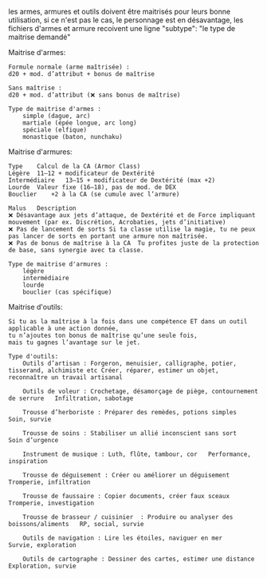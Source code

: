 les armes, armures et outils doivent être maitrisés pour leurs bonne utilisation, si ce n'est pas le cas, le personnage est en désavantage, les fichiers d'armes et armure recoivent une ligne "subtype": "le type de maitrise demandé"

Maitrise d'armes:

    Formule normale (arme maîtrisée) :
    d20 + mod. d’attribut + bonus de maîtrise

    Sans maîtrise :
    d20 + mod. d’attribut (❌ sans bonus de maîtrise)

    Type de maitrise d'armes :
        simple (dague, arc)
        martiale (épée longue, arc long)
        spéciale (elfique)
        monastique (baton, nunchaku)

Maitrise d'armures:

    Type	Calcul de la CA (Armor Class)
    Légère	11–12 + modificateur de Dextérité
    Intermédiaire	13–15 + modificateur de Dextérité (max +2)
    Lourde	Valeur fixe (16–18), pas de mod. de DEX
    Bouclier	+2 à la CA (se cumule avec l’armure)

    Malus	Description
    ❌ Désavantage aux jets d’attaque, de Dextérité et de Force impliquant mouvement	(par ex. Discrétion, Acrobaties, jets d’initiative)
    ❌ Pas de lancement de sorts	Si ta classe utilise la magie, tu ne peux pas lancer de sorts en portant une armure non maîtrisée.
    ❌ Pas de bonus de maîtrise à la CA	Tu profites juste de la protection de base, sans synergie avec ta classe.

    Type de maitrise d'armures :
        légère
        intermédiaire
        lourde
        bouclier (cas spécifique)

Maitrise d'outils:

    Si tu as la maîtrise à la fois dans une compétence ET dans un outil applicable à une action donnée,
    tu n’ajoutes ton bonus de maîtrise qu’une seule fois,
    mais tu gagnes l’avantage sur le jet.

    Type d'outils:
        Outils d’artisan : Forgeron, menuisier, calligraphe, potier, tisserand, alchimiste etc Créer, réparer, estimer un objet, reconnaître un travail artisanal

        Outils de voleur : Crochetage, désamorçage de piège, contournement de serrure	Infiltration, sabotage

        Trousse d’herboriste : Préparer des remèdes, potions simples	Soin, survie

        Trousse de soins : Stabiliser un allié inconscient sans sort	Soin d’urgence

        Instrument de musique : Luth, flûte, tambour, cor	Performance, inspiration

        Trousse de déguisement : Créer ou améliorer un déguisement	Tromperie, infiltration

        Trousse de faussaire : Copier documents, créer faux sceaux	Tromperie, investigation

        Trousse de brasseur / cuisinier	 : Produire ou analyser des boissons/aliments	RP, social, survie

        Outils de navigation : Lire les étoiles, naviguer en mer	Survie, exploration

        Outils de cartographe : Dessiner des cartes, estimer une distance	Exploration, survie